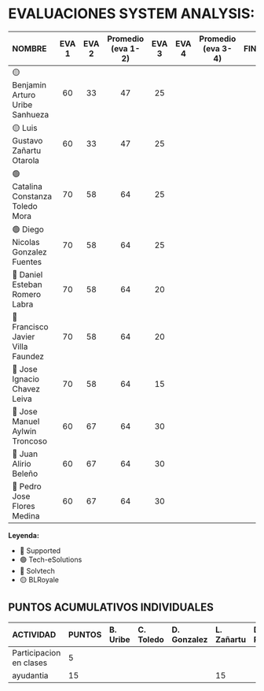 # EVALUACIONES SYSTEM ANALYSIS:

| NOMBRE | EVA 1 | EVA 2 | Promedio (eva 1-2) | EVA 3 | EVA 4 | Promedio (eva 3-4) | FINAL |
|:-------|:------:|:------:|:------:|:------:|:------:|:------:|:-----:|
| 🟡 Benjamin Arturo Uribe Sanhueza |60|33|47|25| | |
| 🟡 Luis Gustavo Zañartu Otarola   |60|33|47|25| | |
| 🟢 Catalina Constanza Toledo Mora |70|58|64|25| | |
| 🟢 Diego Nicolas Gonzalez Fuentes |70|58|64|25| | |
| 🔴 Daniel Esteban Romero Labra    |70|58|64|20| | |
| 🔴 Francisco Javier Villa Faundez |70|58|64|20| | |
| 🔴 Jose Ignacio Chavez Leiva      |70|58|64|15| | |
| 🔵 Jose Manuel Aylwin Troncoso    |60|67|64|30| | |
| 🔵 Juan Alirio Beleño             |60|67|64|30| | |
| 🔵 Pedro Jose Flores Medina       |60|67|64|30| | |

**Leyenda:**
- 🔴 Supported
- 🟢 Tech-eSolutions
- 🔵 Solvtech
- 🟡 BLRoyale


## PUNTOS ACUMULATIVOS INDIVIDUALES

| ACTIVIDAD               | PUNTOS | B. Uribe | C. Toledo | D. Gonzalez | L. Zañartu | D. Romero | F. Villa | J. Chavez | J. Aylwin | J. Beleño | P. Flores |
| :---------------------- | :----- | :------- | :-------- | :---------- | :--------- | :-------- | :------- | :-------- | :-------- | :-------- | :-------- |
| Participacion en clases | 5      |          |           |             |            |           |          |           |           |           |           |
| ayudantia               | 15     |          |           |             |     15       |           |          |           |           |           |           |
